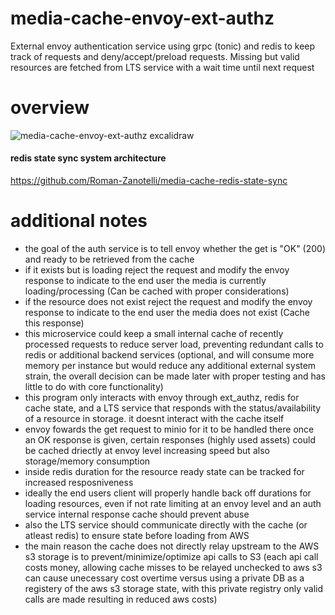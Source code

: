 # media-cache-envoy-ext-authz
External envoy authentication service using grpc (tonic) and redis to keep track of requests and deny/accept/preload requests. Missing but valid resources are fetched from LTS service with a wait time until next request
# overview
![media-cache-envoy-ext-authz excalidraw](https://github.com/user-attachments/assets/7ba5fde7-e64a-477f-855a-5b62ab300a64)
#### redis state sync system architecture
https://github.com/Roman-Zanotelli/media-cache-redis-state-sync
# additional notes
+ the goal of the auth service is to tell envoy whether the get is "OK" (200) and ready to be retrieved from the cache
+ if it exists but is loading reject the request and modify the envoy response to indicate to the end user the media is currently loading/processing (Can be cached with proper considerations)
+ if the resource does not exist reject the request and modify the envoy response to indicate to the end user the media does not exist (Cache this response)
+ this microservice could keep a small internal cache of recently processed requests to reduce server load, preventing redundant calls to redis or additional backend services (optional, and will consume more memory per instance but would reduce any additional external system strain, the overall decision can be made later with proper testing and has little to do with core functionality)
+ this program only interacts with envoy through ext_authz, redis for cache state, and a LTS service that responds with the status/availability of a resource in storage. it doesnt interact with the cache itself
+ envoy fowards the get request to minio for it to be handled there once an OK response is given, certain responses (highly used assets) could be cached driectly at envoy level increasing speed but also storage/memory consumption
+ inside redis duration for the resource ready state can be tracked for increased resposniveness
+ ideally the end users client will properly handle back off durations for loading resources, even if not rate limiting at an envoy level and an auth service internal response cache should prevent abuse
+ also the LTS service should communicate directly with the cache (or atleast redis) to ensure state before loading from AWS
+ the main reason the cache does not directly relay upstream to the AWS s3 storage is to prevent/minimize/optimize api calls to S3 (each api call costs money, allowing cache misses to be relayed unchecked to aws s3 can cause unecessary cost overtime versus using a private DB as a registery of the aws s3 storage state, with this private registry only valid calls are made resulting in reduced aws costs)
